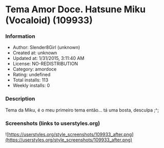 # Tema Amor Doce. Hatsune Miku (Vocaloid) (109933)

### Information
- Author: Slender8Girl (unknown)
- Created at: unknown
- Updated at: 1/31/2015, 3:11:40 AM
- License: NO-REDISTRIBUTION
- Category: amordoce
- Rating: undefined
- Total installs: 113
- Weekly installs: 0


### Description
Tema da Miku, é o meu primeiro tema então... tá uma bosta, desculpa ;^;


### Screenshots (links to userstyles.org)
![https://userstyles.org/style_screenshots/109933_after.png](https://userstyles.org/style_screenshots/109933_after.png)


